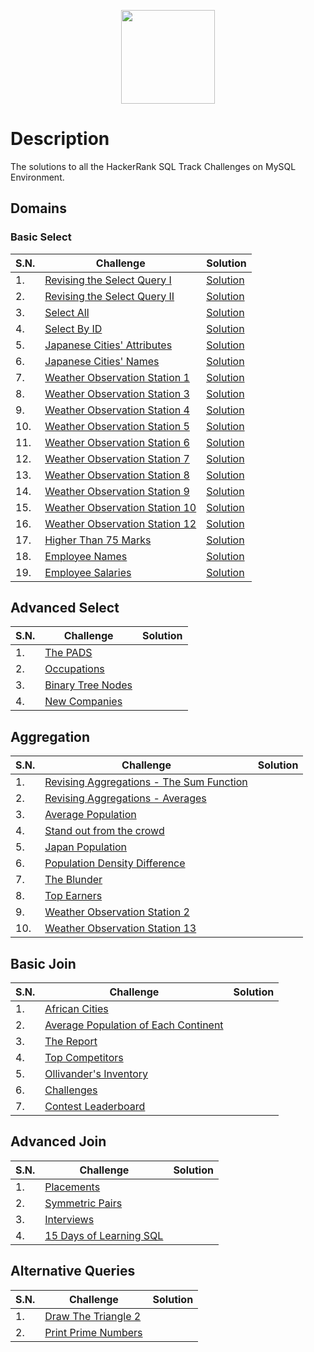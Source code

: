 <p align="center">
    <a href="https://www.hackerrank.com/jivan_katwal99">
        <img height="150" src="https://cdn.worldvectorlogo.com/logos/hackerrank.svg" />
    </a>
</p>

# Description

The solutions to all the HackerRank SQL Track Challenges on MySQL Environment.

## Domains

### Basic Select

|S.N.|Challenge |Solution|
|----|----------|--------|
|1.|[Revising the Select Query I](https://www.hackerrank.com/challenges/revising-the-select-query)|[Solution](/Basic%20Select/1_revising_the_select_query_I.sql)|
|2.|[Revising the Select Query II](https://www.hackerrank.com/challenges/revising-the-select-query-2)|[Solution](/Basic%20Select/2_revising_the_select_query_II.sql)|
|3.|[Select All](https://www.hackerrank.com/challenges/select-all-sql)|[Solution](/Basic%20Select/3_select_all.sql)|
|4.|[Select By ID](https://www.hackerrank.com/challenges/select-by-id)|[Solution](/Basic%20Select/4_select_by_id.sql)|
|5.|[Japanese Cities' Attributes](https://www.hackerrank.com/challenges/japanese-cities-attributes)|[Solution](/Basic%20Select/5_japanese_cities_attributes.sql)|
|6.|[Japanese Cities' Names](https://www.hackerrank.com/challenges/japanese-cities-name)|[Solution](/Basic%20Select/6_japanese_cities_names.sql)|
|7.|[Weather Observation Station 1](https://www.hackerrank.com/challenges/weather-observation-station-1)|[Solution](/Basic%20Select/7_weather_observation_station_1.sql)|
|8.|[Weather Observation Station 3](https://www.hackerrank.com/challenges/weather-observation-station-3)|[Solution](/Basic%20Select/8_weather_observation_station_3.sql)|
|9.|[Weather Observation Station 4](https://www.hackerrank.com/challenges/weather-observation-station-4)|[Solution](/Basic%20Select/9_weather_observation_station_4.sql)|
|10.|[Weather Observation Station 5](https://www.hackerrank.com/challenges/weather-observation-station-5)|[Solution](/Basic%20Select/10_weather_observation_station_5.sql)|
|11.|[Weather Observation Station 6](https://www.hackerrank.com/challenges/weather-observation-station-6)|[Solution](/Basic%20Select/11_weather_observation_station_6.sql)|
|12.|[Weather Observation Station 7](https://www.hackerrank.com/challenges/weather-observation-station-7)|[Solution](/Basic%20Select/12_weather_observation_station_7.sql)|
|13.|[Weather Observation Station 8](https://www.hackerrank.com/challenges/weather-observation-station-8)|[Solution](/Basic%20Select/13_weather_observation_station_8.sql)|
|14.|[Weather Observation Station 9](https://www.hackerrank.com/challenges/weather-observation-station-9)|[Solution](/Basic%20Select/14_weather_observation_station_9.sql)|
|15.|[Weather Observation Station 10](https://www.hackerrank.com/challenges/weather-observation-station-10)|[Solution](/Basic%20Select/15_weather_observation_station_10.sql)|
|16.|[Weather Observation Station 12](https://www.hackerrank.com/challenges/weather-observation-station-12)|[Solution](/Basic%20Select/16_weather_observation_station_12.sql)|
|17.|[Higher Than 75 Marks](https://www.hackerrank.com/challenges/more-than-75-marks)|[Solution](/Basic%20Select/17_higher_than_75_marks.sql)|
|18.|[Employee Names](https://www.hackerrank.com/challenges/name-of-employees)|[Solution](/Basic%20Select/18_employee_names.sql)|
|19.|[Employee Salaries](https://www.hackerrank.com/challenges/salary-of-employees)|[Solution](/Basic%20Select/19_employee_salaries.sql)|
## Advanced Select

|S.N.|Challenge |Solution|
|----|----------|--------|
|1.|[The PADS](https://www.hackerrank.com/challenges/the-pads)||
|2.|[Occupations](https://www.hackerrank.com/challenges/occupations)||
|3.|[Binary Tree Nodes](https://www.hackerrank.com/challenges/binary-search-tree-1)||
|4.|[New Companies](https://www.hackerrank.com/challenges/the-company)||

## Aggregation

|S.N.|Challenge |Solution|
|----|----------|--------|
|1.|[Revising Aggregations - The Sum Function](https://www.hackerrank.com/challenges/revising-aggregations-sum)||
|2.|[Revising Aggregations - Averages](https://www.hackerrank.com/challenges/revising-aggregations-the-average-function)||
|3.|[Average Population](https://www.hackerrank.com/challenges/average-population)||
|4.|[Stand out from the crowd](https://www.hackerrank.com/skills-verification)||
|5.|[Japan Population](https://www.hackerrank.com/challenges/japan-population)||
|6.|[Population Density Difference](https://www.hackerrank.com/challenges/population-density-difference)||
|7.|[The Blunder](https://www.hackerrank.com/challenges/the-blunder)||
|8.|[Top Earners](https://www.hackerrank.com/challenges/earnings-of-employees)||
|9.|[Weather Observation Station 2](https://www.hackerrank.com/challenges/weather-observation-station-2)||
|10.|[Weather Observation Station 13](https://www.hackerrank.com/challenges/weather-observation-station-13)||

## Basic Join

|S.N.|Challenge |Solution|
|----|----------|--------|
|1.|[African Cities](https://www.hackerrank.com/challenges/african-cities)||
|2.|[Average Population of Each Continent](https://www.hackerrank.com/challenges/average-population-of-each-continent)||
|3.|[The Report](https://www.hackerrank.com/challenges/the-report)||
|4.|[Top Competitors](https://www.hackerrank.com/challenges/full-score)||
|5.|[Ollivander's Inventory](https://www.hackerrank.com/challenges/harry-potter-and-wands)||
|6.|[Challenges](https://www.hackerrank.com/challenges/challenges)||
|7.|[Contest Leaderboard](https://www.hackerrank.com/challenges/contest-leaderboard)||

## Advanced Join

|S.N.|Challenge |Solution|
|----|----------|--------|
|1.|[Placements](https://www.hackerrank.com/challenges/placements)||
|2.|[Symmetric Pairs](https://www.hackerrank.com/challenges/symmetric-pairs)||
|3.|[Interviews](https://www.hackerrank.com/challenges/interviews)||
|4.|[15 Days of Learning SQL](https://www.hackerrank.com/challenges/15-days-of-learning-sql)||

## Alternative Queries

|S.N.|Challenge |Solution|
|----|----------|--------|
|1.|[Draw The Triangle 2](https://www.hackerrank.com/challenges/draw-the-triangle-2)||
|2.|[Print Prime Numbers](https://www.hackerrank.com/challenges/print-prime-numbers)||